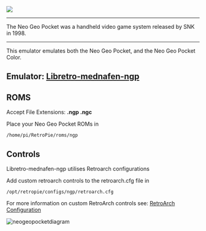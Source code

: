 ![](http://www.bitsdreams.com/c/13-category_default/neogeo-pocket.jpg)

***
The Neo Geo Pocket was a handheld video game system released by SNK in 1998.

***
This emulator emulates both the Neo Geo Pocket, and the Neo Geo Pocket Color.

## Emulator: [Libretro-mednafen-ngp](https://github.com/libretro/beetle-ngp-libretro.git)

## ROMS
Accept File Extensions: **.ngp .ngc**

Place your Neo Geo Pocket ROMs in
```
/home/pi/RetroPie/roms/ngp
```
## Controls

Libretro-mednafen-ngp utilises Retroarch configurations

Add custom retroarch controls to the retroarch.cfg file in
```shell
/opt/retropie/configs/ngp/retroarch.cfg
```
For more information on custom RetroArch controls see: [RetroArch Configuration](https://github.com/petrockblog/RetroPie-Setup/wiki/RetroArch-Configuration)

![neogeopocketdiagram](https://cloud.githubusercontent.com/assets/10035308/8244887/0e06c54a-15e4-11e5-8f8f-28758d16c446.png)